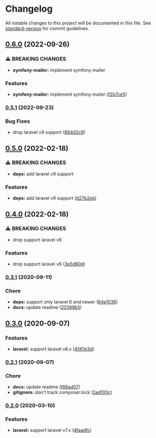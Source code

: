 # Changelog

All notable changes to this project will be documented in this file. See [standard-version](https://github.com/conventional-changelog/standard-version) for commit guidelines.

## [0.6.0](https://github.com/frovere/laravel-mandrill/compare/v0.5.1...v0.6.0) (2022-09-26)


### ⚠ BREAKING CHANGES

* **symfony-mailer:** implement symfony mailer

### Features

* **symfony-mailer:** implement symfony mailer ([f2b7ce5](https://github.com/frovere/laravel-mandrill/commit/f2b7ce5a3d470bcd757e39cd55dd523a368ebeaa))

### [0.5.1](https://github.com/frovere/laravel-mandrill/compare/v0.5.0...v0.5.1) (2022-09-23)


### Bug Fixes

* drop laravel v9 support ([684d2c9](https://github.com/frovere/laravel-mandrill/commit/684d2c99638ccd13a610d9c62f69aa34b4d716de))

## [0.5.0](https://github.com/frovere/laravel-mandrill/compare/v0.4.0...v0.5.0) (2022-02-18)


### ⚠ BREAKING CHANGES

* **deps:** add laravel v9 support

### Features

* **deps:** add laravel v9 support ([d27b2eb](https://github.com/frovere/laravel-mandrill/commit/d27b2eb7bf5bc381340205547014d427113dc130))

## [0.4.0](https://github.com/frovere/laravel-mandrill/compare/v0.3.1...v0.4.0) (2022-02-18)


### ⚠ BREAKING CHANGES

* drop support laravel v6

### Features

* drop support laravel v6 ([3e5d80d](https://github.com/frovere/laravel-mandrill/commit/3e5d80d5d4f8fc857caa7c1e8eb9fc8af94954af))

### [0.3.1](https://github.com/frovere/laravel-mandrill/compare/v0.3.0...v0.3.1) (2020-09-11)


### Chore

* **deps:** support only laravel 6 and newer ([64e1036](https://github.com/frovere/laravel-mandrill/commit/64e1036a7f3ea1c7726970dc212b1accb2c3b94a))
* **docs:** update readme ([20389b5](https://github.com/frovere/laravel-mandrill/commit/20389b51167d40837b2a929a3aed1fc237be1da0))

## [0.3.0](https://github.com/frovere/laravel-mandrill/compare/v0.2.1...v0.3.0) (2020-09-07)


### Features

* **laravel:** support laravel v8.x ([4561e3d](https://github.com/frovere/laravel-mandrill/commit/4561e3df4c7ff092da20aeed66e31e449e6fcb43))

### [0.2.1](https://github.com/frovere/laravel-mandrill/compare/v0.2.0...v0.2.1) (2020-09-07)

### Chore
* **docs:** update readme ([f66ad07](https://github.com/frovere/laravel-mandrill/commit/f66ad07))
* **gitignore:** don't track composer.lock ([2ad100c](https://github.com/frovere/laravel-mandrill/commit/2ad100c))

### [0.2.0](https://github.com/frovere/laravel-mandrill/compare/v0.1.0...v0.2.0) (2020-03-10)

### Features
* **laravel:** support laravel v7.x ([4faadfc](https://github.com/frovere/laravel-mandrill/commit/4faadfc))
